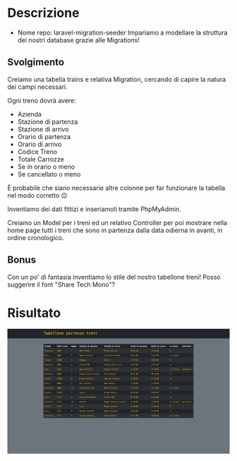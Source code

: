 # Descrizione
- Nome repo: laravel-migration-seeder
Impariamo a modellare la struttura dei nostri database grazie alle Migrations!

## Svolgimento
Creiamo una tabella trains e relativa Migration, cercando di capire la natura dei campi necessari. 

Ogni treno dovrà avere:

- Azienda
- Stazione di partenza
- Stazione di arrivo
- Orario di partenza
- Orario di arrivo
- Codice Treno
- Totale Carrozze
- Se in orario o meno
- Se cancellato o meno

È probabile che siano necessarie altre colonne per far funzionare la tabella nel modo corretto 😉

Inventiamo dei dati fittizi e inseriamoli tramite PhpMyAdmin.

Creiamo un Model per i treni ed un relativo Controller per poi mostrare nella home page tutti i treni che sono in partenza dalla data odierna in avanti, in ordine cronologico.

## Bonus 
Con un po' di fantasia inventiamo lo stile del nostro tabellone treni! 
Posso suggerire il font "Share Tech Mono"?

# Risultato
<img src="./result/result.png">